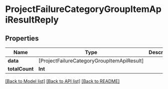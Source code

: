 # ProjectFailureCategoryGroupItemApiResultReply

## Properties
Name | Type | Description | Notes
------------ | ------------- | ------------- | -------------
**data** | [ProjectFailureCategoryGroupItemApiResult] |  | 
**totalCount** | **Int** |  | 

[[Back to Model list]](../README.md#documentation-for-models) [[Back to API list]](../README.md#documentation-for-api-endpoints) [[Back to README]](../README.md)


